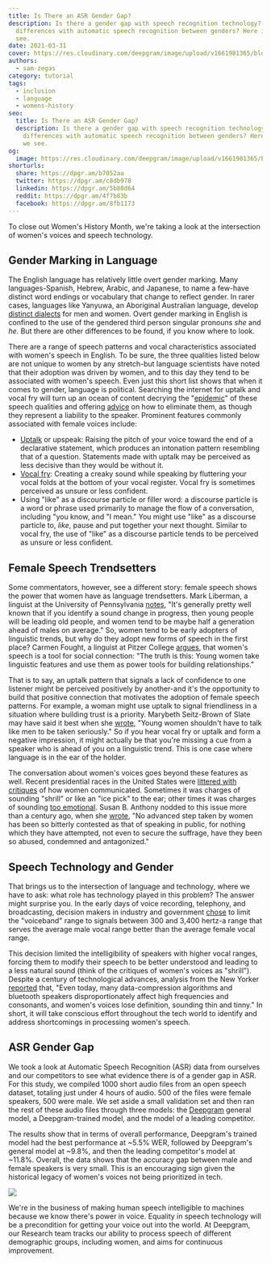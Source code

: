 ```yaml
---
title: Is There an ASR Gender Gap?
description: Is there a gender gap with speech recognition technology? Is there
  differences with automatic speech recognition between genders? Here is what we
  see.
date: 2021-03-31
cover: https://res.cloudinary.com/deepgram/image/upload/v1661981365/blog/is-there-an-asr-gender-gap/is-there-asr-gender-gap%402x.jpg
authors:
  - sam-zegas
category: tutorial
tags:
  - inclusion
  - language
  - womens-history
seo:
  title: Is There an ASR Gender Gap?
  description: Is there a gender gap with speech recognition technology? Is there
    differences with automatic speech recognition between genders? Here is what
    we see.
og:
  image: https://res.cloudinary.com/deepgram/image/upload/v1661981365/blog/is-there-an-asr-gender-gap/is-there-asr-gender-gap%402x.jpg
shorturls:
  share: https://dpgr.am/b7052aa
  twitter: https://dpgr.am/c8db978
  linkedin: https://dpgr.am/5b80d64
  reddit: https://dpgr.am/4f7b83b
  facebook: https://dpgr.am/8fb1173
---
```

To close out Women's History Month, we're taking a look at the intersection of women's voices and speech technology.

## Gender Marking in Language

The English language has relatively little overt gender marking. Many languages-Spanish, Hebrew, Arabic, and Japanese, to name a few-have distinct word endings or vocabulary that change to reflect gender. In rarer cases, languages like Yanyuwa, an Aboriginal Australian language, develop [distinct dialects](http://www.bbc.com/travel/story/20180429-australias-ancient-language-shaped-by-sharks) for men and women. Overt gender marking in English is confined to the use of the gendered third person singular pronouns *she* and *he.* But there are other differences to be found, if you know where to look.

There are a range of speech patterns and vocal characteristics associated with women's speech in English. To be sure, the three qualities listed below are not unique to women by any stretch-but language scientists have noted that their adoption was driven by women, and to this day they tend to be associated with women's speech. Even just this short list shows that when it comes to gender, language is political. Searching the internet for uptalk and vocal fry will turn up an ocean of content decrying the "[epidemic](https://www.psychologytoday.com/us/blog/caveman-logic/201010/the-uptalk-epidemic)" of these speech qualities and offering [advice](https://www.youtube.com/watch?v=HEfMwri22SM) on how to eliminate them, as though they represent a liability to the speaker. Prominent features commonly associated with female voices include: 

* [Uptalk](https://www.bbc.com/news/magazine-28708526) or upspeak: Raising the pitch of your voice toward the end of a declarative statement, which produces an intonation pattern resembling that of a question. Statements made with uptalk may be perceived as less decisive than they would be without it.
* [Vocal fry](https://www.youtube.com/watch?v=4L7-9N1xQZA): Creating a creaky sound while speaking by fluttering your vocal folds at the bottom of your vocal register. Vocal fry is sometimes perceived as unsure or less confident.
* Using "like" as a discourse particle or filler word: a discourse particle is a word or phrase used primarily to manage the flow of a conversation, including "you know, and "I mean." You might use "like" as a discourse particle to, *like*, pause and put together your next thought. Similar to vocal fry, the use of "like" as a discourse particle tends to be perceived as unsure or less confident.

## Female Speech Trendsetters

Some commentators, however, see a different story: female speech shows the power that women have as language trendsetters. Mark Liberman, a linguist at the University of Pennsylvania [notes](https://www.npr.org/2015/07/23/425608745/from-upspeak-to-vocal-fry-are-we-policing-young-womens-voices), "It's generally pretty well known that if you identify a sound change in progress, then young people will be leading old people, and women tend to be maybe half a generation ahead of males on average." So, women tend to be early adopters of linguistic trends, but why do they adopt new forms of speech in the first place? Carmen Fought, a linguist at Pitzer College [argues](https://www.npr.org/2015/07/23/425608745/from-upspeak-to-vocal-fry-are-we-policing-young-womens-voices), that women's speech is a tool for social connection: "The truth is this: Young women take linguistic features and use them as power tools for building relationships."

That is to say, an uptalk pattern that signals a lack of confidence to one listener might be perceived positively by another-and it's the opportunity to build that positive connection that motivates the adoption of female speech patterns. For example, a woman might use uptalk to signal friendliness in a situation where building trust is a priority. Marybeth Seitz-Brown of Slate may have said it best when she [wrote](https://slate.com/human-interest/2014/12/uptalk-is-ok-young-women-shouldn-t-have-to-talk-like-men-to-be-taken-seriously.html), "Young women shouldn't have to talk like men to be taken seriously." So if you hear vocal fry or uptalk and form a negative impression, it might actually be that you're missing a cue from a speaker who is ahead of you on a linguistic trend. This is one case where language is in the ear of the holder.

The conversation about women's voices goes beyond these features as well. Recent presidential races in the United States were [littered with critiques](https://www.washingtonpost.com/outlook/2019/09/11/that-grating-noise-its-people-criticizing-female-voices-debate-stage/) of how women communicated. Sometimes it was charges of sounding "shrill" or like an "ice pick" to the ear; other times it was charges of sounding [too emotional](https://www.usnews.com/news/politics/articles/2019-04-16/women-candidates-still-tagged-as-too-emotional-to-hold-office). Susan B. Anthony nodded to this issue more than a century ago, when she [wrote](https://www.google.com/books/edition/Failure_Is_Impossible/2po16sEMd7AC?hl=en), "No advanced step taken by women has been so bitterly contested as that of speaking in public, for nothing which they have attempted, not even to secure the suffrage, have they been so abused, condemned and antagonized." 

## Speech Technology and Gender

That brings us to the intersection of language and technology, where we have to ask: what role has technology played in this problem? The answer might surprise you. In the early days of voice recording, telephony, and broadcasting, decision makers in industry and government [chose](https://www.newyorker.com/culture/cultural-comment/a-century-of-shrill-how-bias-in-technology-has-hurt-womens-voices) to limit the "voiceband" range to signals between 300 and 3,400 hertz-a range that serves the average male vocal range better than the average female vocal range.

This decision limited the intelligibility of speakers with higher vocal ranges, forcing them to modify their speech to be better understood and leading to a less natural sound (think of the critiques of women's voices as "shrill"). Despite a century of technological advances, analysis from the New Yorker [reported](https://www.newyorker.com/culture/cultural-comment/a-century-of-shrill-how-bias-in-technology-has-hurt-womens-voices) that, "Even today, many data-compression algorithms and bluetooth speakers disproportionately affect high frequencies and consonants, and women's voices lose definition, sounding thin and tinny." In short, it will take conscious effort throughout the tech world to identify and address shortcomings in processing women's speech.

## ASR Gender Gap

We took a look at Automatic Speech Recognition (ASR) data from ourselves and our competitors to see what evidence there is of a gender gap in ASR. For this study, we compiled 1000 short audio files from an open speech dataset, totaling just under 4 hours of audio. 500 of the files were female speakers, 500 were male. We set aside a small validation set and then ran the rest of these audio files through three models: the [Deepgram](https://deepgram.com/) general model, a Deepgram-trained model, and the model of a leading competitor.

The results show that in terms of overall performance, Deepgram's trained model had the best performance at \~5.5% WER, followed by Deepgram's general model at \~9.8%, and then the leading competitor's model at ~11.8%. Overall, the data shows that the accuracy gap between male and female speakers is very small. This is an encouraging sign given the historical legacy of women's voices not being prioritized in tech. 

![](https://res.cloudinary.com/deepgram/image/upload/v1661976839/blog/is-there-an-asr-gender-gap/Screen-Shot-2021-03-30-at-11.21.49-AM.png) 

We're in the business of making human speech intelligible to machines because we know there's power in voice. Equality in speech technology will be a precondition for getting your voice out into the world. At Deepgram, our Research team tracks our ability to process speech of different demographic groups, including women, and aims for continuous improvement.